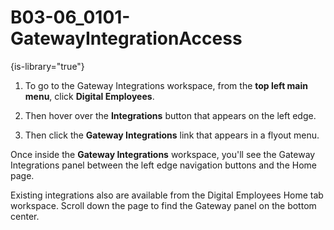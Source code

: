 # B03-06_0101-GatewayIntegrationAccess

{is-library="true"}

<snippet id="B03-06_0101-GatewayIntegrationAccess_snippet">



1. To go to the Gateway Integrations workspace, from the **top left main menu**, click **Digital Employees**.

2. Then hover over the **Integrations** button that appears on the left edge.

3. Then click the **Gateway Integrations** link that appears in a flyout menu.

Once inside the **Gateway Integrations** workspace, you'll see the Gateway Integrations panel between the left edge navigation buttons and the Home page.

Existing integrations also are available from the Digital Employees Home tab workspace. Scroll down the page to find the Gateway panel on the bottom center.


</snippet>
